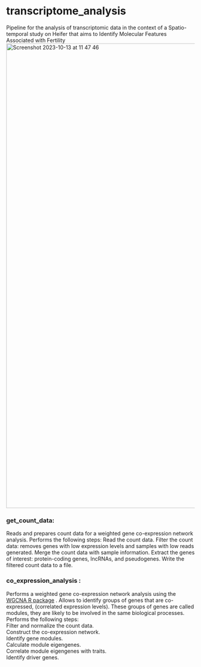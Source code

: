 # transcriptome_analysis
Pipeline for the analysis of transcriptomic data in the context of a Spatio-temporal study on Heifer that aims to Identify Molecular Features Associated with Fertility
<img width="1244" alt="Screenshot 2023-10-13 at 11 47 46" src="https://github.com/ydamergi/transcriptome_analysis/assets/114066873/df5da355-6f61-480a-a895-a5438eed81ef">


### get_count_data: <br>
Reads and prepares count data for a weighted gene co-expression network analysis.
Performs the following steps:
Read the count data. 
Filter the count data: removes genes with low expression levels and samples with low reads generated.
Merge the count data with sample information. 
Extract the genes of interest: protein-coding genes, lncRNAs, and pseudogenes.
Write the filtered count data to a file.<br>

### co_expression_analysis : <br>
Performs a weighted gene co-expression network analysis using the [WGCNA R package]([https://gaganpreetkaurkalsi.netlify.app/](https://cran.r-project.org/web/packages/WGCNA/index.html)) . Allows to identify groups of genes that are co-expressed, (correlated expression levels). These groups of genes are called modules, they are likely to be involved in the same biological processes.
Performs the following steps:<br>
Filter and normalize the count data. <br>
Construct the co-expression network.<br>
Identify gene modules. <br>
Calculate module eigengenes.<br>
Correlate module eigengenes with traits.<br>
Identify driver genes.<br>
